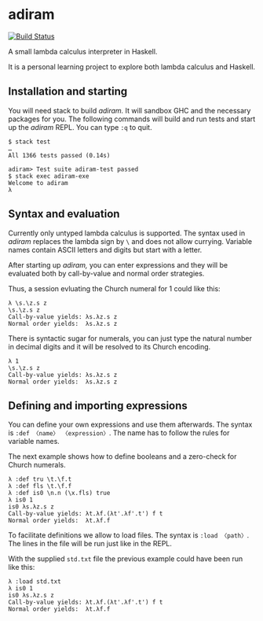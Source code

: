 # adiram

[![Build Status](https://travis-ci.org/delreluca/adiram.svg?branch=master)](https://travis-ci.org/delreluca/adiram)

A small lambda calculus interpreter in Haskell.

It is a personal learning project to explore both lambda calculus and Haskell.

## Installation and starting

You will need stack to build _adiram._ It will sandbox GHC and the necessary packages for you.
The following commands will build and run tests and start up the _adiram_ REPL. You can type `:q` to quit.

```console
$ stack test
…
All 1366 tests passed (0.14s)

adiram> Test suite adiram-test passed
$ stack exec adiram-exe
Welcome to adiram
λ
```

## Syntax and evaluation

Currently only untyped lambda calculus is supported. The syntax used in _adiram_ replaces the lambda sign by `\` and does not allow currying. Variable names contain ASCII letters and digits but start with a letter.

After starting up _adiram,_ you can enter expressions and they will be evaluated both by call-by-value and normal order strategies.

Thus, a session evluating the Church numeral for 1 could like this:

```console
λ \s.\z.s z
\s.\z.s z
Call-by-value yields: λs.λz.s z
Normal order yields:  λs.λz.s z
```

There is syntactic sugar for numerals, you can just type the natural number in decimal digits and it will be resolved to its Church encoding.

```console
λ 1
\s.\z.s z
Call-by-value yields: λs.λz.s z
Normal order yields:  λs.λz.s z
```

## Defining and importing expressions

You can define your own expressions and use them afterwards. The syntax is `:def 〈name〉 〈expression〉`. The name has to follow the rules for variable names.

The next example shows how to define booleans and a zero-check for Church numerals.

```console
λ :def tru \t.\f.t
λ :def fls \t.\f.f
λ :def is0 \n.n (\x.fls) true
λ is0 1
is0 λs.λz.s z
Call-by-value yields: λt.λf.(λt'.λf'.t') f t
Normal order yields:  λt.λf.f
```

To facilitate definitions we allow to load files. The syntax is `:load 〈path〉`. The lines in the file will be run just like in the REPL.

With the supplied `std.txt` file the previous example could have been run like this:

```console
λ :load std.txt
λ is0 1
is0 λs.λz.s z
Call-by-value yields: λt.λf.(λt'.λf'.t') f t
Normal order yields:  λt.λf.f
```
